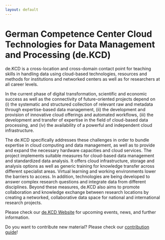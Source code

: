 ```yaml
---
layout: default
---
```


# German Competence Center Cloud Technologies for Data Management and Processing (de.KCD)

<div class="justify-text">
    
<p>
de.KCD is a cross-location and cross-domain contact point for teaching skills in handling data using cloud-based technologies, resources and methods for institutions and networked centers as well as for researchers at all career levels.
</p>

<p>
In the current phase of digital transformation, scientific and economic success as well as the connectivity of future-oriented projects depend on (i) the systematic and structured collection of relevant raw and metadata through expertise-based data management, (ii) the development and provision of innovative cloud offerings and automated workflows, (iii) the development and transfer of expertise in the field of cloud-based data processing, and (iv) the availability of a powerful and independent cloud infrastructure.
</p>

<p>
The de.KCD specifically addresses these challenges in order to bundle expertise in cloud computing and data management, as well as to provide and expand the necessary hardware capacities and cloud services. The project implements suitable measures for cloud-based data management and standardized data analysis. It offers cloud infrastructure, storage and analysis options as well as generic training for knowledge transfer across different specialist areas. Virtual learning and working environments lower the barriers to access. In addition, technologies are being developed to answer complex research questions and integrate data from different disciplines. Beyond these measures, de.KCD also aims to promote collaboration and knowledge exchange between research locations by creating a networked, collaborative data space for national and international research projects.
</p>

Please check our <a href="https://datenkompetenz.cloud/en/" target="_blank" rel="noopener noreferrer">de.KCD Website</a> for upcoming events, news, and further information.

<p>
Do you want to contribute new material? Please check our <a href="CONTRIBUTING.html">contribution guide</a>!
</p>

</div>
